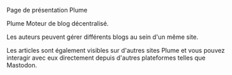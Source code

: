 Page de présentation Plume

Plume
Moteur de blog décentralisé.

Les auteurs peuvent gérer différents blogs au sein d'un même site.

Les articles sont également visibles sur d'autres sites Plume et vous pouvez interagir avec eux directement depuis d'autres plateformes telles que Mastodon.
